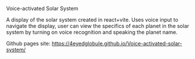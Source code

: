 Voice-activated Solar System

A display of the solar system created in react+vite. Uses voice input to navigate the display, user can view the specifics of each planet in the solar system by turning on voice recognition and speaking the planet name.

Github pages site: https://4eyedglobule.github.io/Voice-activated-solar-system/
